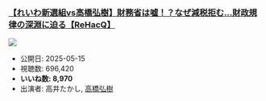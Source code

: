 ### [【れいわ新選組vs高橋弘樹】財務省は嘘！？なぜ減税拒む…財政規律の深淵に迫る【ReHacQ】](https://www.youtube.com/watch?v=Srpvj_zGiCs)
[![](https://img.youtube.com/vi/Srpvj_zGiCs/sddefault.jpg)](https://www.youtube.com/watch?v=Srpvj_zGiCs)
-   公開日: 2025-05-15
-   視聴数: 696,420
-   **いいね数: 8,970**
-   出演者: 高井たかし, [高橋弘樹](/rehacq_fan/people/高橋弘樹 "wikilink")
